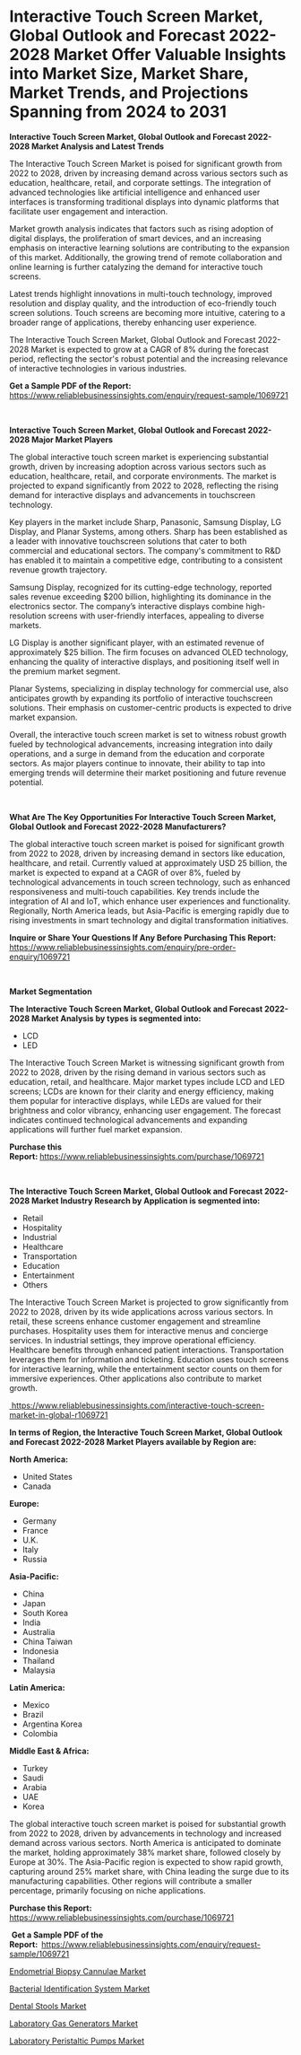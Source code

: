 <p><h1>Interactive Touch Screen Market, Global Outlook and Forecast 2022-2028 Market Offer Valuable Insights into Market Size, Market Share, Market Trends, and Projections Spanning from 2024 to 2031</h1></p><p><strong>Interactive Touch Screen Market, Global Outlook and Forecast 2022-2028 Market Analysis and Latest Trends</strong></p>
<p><p>The Interactive Touch Screen Market is poised for significant growth from 2022 to 2028, driven by increasing demand across various sectors such as education, healthcare, retail, and corporate settings. The integration of advanced technologies like artificial intelligence and enhanced user interfaces is transforming traditional displays into dynamic platforms that facilitate user engagement and interaction.</p><p>Market growth analysis indicates that factors such as rising adoption of digital displays, the proliferation of smart devices, and an increasing emphasis on interactive learning solutions are contributing to the expansion of this market. Additionally, the growing trend of remote collaboration and online learning is further catalyzing the demand for interactive touch screens.</p><p>Latest trends highlight innovations in multi-touch technology, improved resolution and display quality, and the introduction of eco-friendly touch screen solutions. Touch screens are becoming more intuitive, catering to a broader range of applications, thereby enhancing user experience.</p><p>The Interactive Touch Screen Market, Global Outlook and Forecast 2022-2028 Market is expected to grow at a CAGR of 8% during the forecast period, reflecting the sector's robust potential and the increasing relevance of interactive technologies in various industries.</p></p>
<p><strong>Get a Sample PDF of the Report:&nbsp;</strong> <a href="https://www.reliablebusinessinsights.com/enquiry/request-sample/1069721">https://www.reliablebusinessinsights.com/enquiry/request-sample/1069721</a></p>
<p>&nbsp;</p>
<p><strong>Interactive Touch Screen Market, Global Outlook and Forecast 2022-2028 Major Market Players</strong></p>
<p><p>The global interactive touch screen market is experiencing substantial growth, driven by increasing adoption across various sectors such as education, healthcare, retail, and corporate environments. The market is projected to expand significantly from 2022 to 2028, reflecting the rising demand for interactive displays and advancements in touchscreen technology.</p><p>Key players in the market include Sharp, Panasonic, Samsung Display, LG Display, and Planar Systems, among others. Sharp has been established as a leader with innovative touchscreen solutions that cater to both commercial and educational sectors. The company's commitment to R&D has enabled it to maintain a competitive edge, contributing to a consistent revenue growth trajectory.</p><p>Samsung Display, recognized for its cutting-edge technology, reported sales revenue exceeding $200 billion, highlighting its dominance in the electronics sector. The company’s interactive displays combine high-resolution screens with user-friendly interfaces, appealing to diverse markets.</p><p>LG Display is another significant player, with an estimated revenue of approximately $25 billion. The firm focuses on advanced OLED technology, enhancing the quality of interactive displays, and positioning itself well in the premium market segment.</p><p>Planar Systems, specializing in display technology for commercial use, also anticipates growth by expanding its portfolio of interactive touchscreen solutions. Their emphasis on customer-centric products is expected to drive market expansion.</p><p>Overall, the interactive touch screen market is set to witness robust growth fueled by technological advancements, increasing integration into daily operations, and a surge in demand from the education and corporate sectors. As major players continue to innovate, their ability to tap into emerging trends will determine their market positioning and future revenue potential.</p></p>
<p>&nbsp;</p>
<p><strong>What Are The Key Opportunities For Interactive Touch Screen Market, Global Outlook and Forecast 2022-2028 Manufacturers?</strong></p>
<p><p>The global interactive touch screen market is poised for significant growth from 2022 to 2028, driven by increasing demand in sectors like education, healthcare, and retail. Currently valued at approximately USD 25 billion, the market is expected to expand at a CAGR of over 8%, fueled by technological advancements in touch screen technology, such as enhanced responsiveness and multi-touch capabilities. Key trends include the integration of AI and IoT, which enhance user experiences and functionality. Regionally, North America leads, but Asia-Pacific is emerging rapidly due to rising investments in smart technology and digital transformation initiatives.</p></p>
<p><strong>Inquire or Share Your Questions If Any Before Purchasing This Report:</strong> <a href="https://www.reliablebusinessinsights.com/enquiry/pre-order-enquiry/1069721">https://www.reliablebusinessinsights.com/enquiry/pre-order-enquiry/1069721</a></p>
<p>&nbsp;</p>
<p><strong>Market Segmentation</strong></p>
<p><strong>The Interactive Touch Screen Market, Global Outlook and Forecast 2022-2028 Market Analysis by types is segmented into:</strong></p>
<p><ul><li>LCD</li><li>LED</li></ul></p>
<p><p>The Interactive Touch Screen Market is witnessing significant growth from 2022 to 2028, driven by the rising demand in various sectors such as education, retail, and healthcare. Major market types include LCD and LED screens; LCDs are known for their clarity and energy efficiency, making them popular for interactive displays, while LEDs are valued for their brightness and color vibrancy, enhancing user engagement. The forecast indicates continued technological advancements and expanding applications will further fuel market expansion.</p></p>
<p><strong>Purchase this Report:&nbsp;</strong><a href="https://www.reliablebusinessinsights.com/purchase/1069721">https://www.reliablebusinessinsights.com/purchase/1069721</a></p>
<p>&nbsp;</p>
<p><strong>The Interactive Touch Screen Market, Global Outlook and Forecast 2022-2028 Market Industry Research by Application is segmented into:</strong></p>
<p><ul><li>Retail</li><li>Hospitality</li><li>Industrial</li><li>Healthcare</li><li>Transportation</li><li>Education</li><li>Entertainment</li><li>Others</li></ul></p>
<p><p>The Interactive Touch Screen Market is projected to grow significantly from 2022 to 2028, driven by its wide applications across various sectors. In retail, these screens enhance customer engagement and streamline purchases. Hospitality uses them for interactive menus and concierge services. In industrial settings, they improve operational efficiency. Healthcare benefits through enhanced patient interactions. Transportation leverages them for information and ticketing. Education uses touch screens for interactive learning, while the entertainment sector counts on them for immersive experiences. Other applications also contribute to market growth.</p></p>
<p><a href="https://www.reliablebusinessinsights.com/interactive-touch-screen-market-in-global-r1069721">&nbsp;https://www.reliablebusinessinsights.com/interactive-touch-screen-market-in-global-r1069721</a></p>
<p><strong>In terms of Region, the Interactive Touch Screen Market, Global Outlook and Forecast 2022-2028 Market Players available by Region are:</strong></p>
<p>
    <p> <strong> North America: </strong>
        <ul>
            <li>United States</li>
            <li>Canada</li>
        </ul>
        </p> 
    <p> <strong> Europe: </strong>
        <ul>
            <li>Germany</li>
            <li>France</li>
            <li>U.K.</li>
            <li>Italy</li>
            <li>Russia</li>
        </ul>
        </p> 
    <p> <strong> Asia-Pacific: </strong>
        <ul>
            <li>China</li>
            <li>Japan</li>
            <li>South Korea</li>
            <li>India</li>
            <li>Australia</li>
            <li>China Taiwan</li>
            <li>Indonesia</li>
            <li>Thailand</li>
            <li>Malaysia</li>
        </ul>
        </p> 
    <p> <strong> Latin America: </strong>
        <ul>
            <li>Mexico</li>
            <li>Brazil</li>
            <li>Argentina Korea</li>
            <li>Colombia</li>
        </ul>
        </p> 
    <p> <strong> Middle East & Africa: </strong>
        <ul>
            <li>Turkey</li>
            <li>Saudi</li>
            <li>Arabia</li>
            <li>UAE</li>
            <li>Korea</li>
        </ul>
    </p>
    </p>
<p><p>The global interactive touch screen market is poised for substantial growth from 2022 to 2028, driven by advancements in technology and increased demand across various sectors. North America is anticipated to dominate the market, holding approximately 38% market share, followed closely by Europe at 30%. The Asia-Pacific region is expected to show rapid growth, capturing around 25% market share, with China leading the surge due to its manufacturing capabilities. Other regions will contribute a smaller percentage, primarily focusing on niche applications.</p></p>
<p><strong>Purchase this Report: </strong><a href="https://www.reliablebusinessinsights.com/purchase/1069721">https://www.reliablebusinessinsights.com/purchase/1069721</a></p>
<p>&nbsp;<strong>Get a Sample PDF of the Report:&nbsp;&nbsp;</strong><a href="https://www.reliablebusinessinsights.com/enquiry/request-sample/1069721">https://www.reliablebusinessinsights.com/enquiry/request-sample/1069721</a></p>
<p><strong></strong></p>
<p><p><a href="https://issuu.com/reportprime-2/docs/endometrial-biopsy-cannulae-market-_2c6be9f52de86c">Endometrial Biopsy Cannulae Market</a></p><p><a href="https://www.linkedin.com/pulse/emerging-bacterial-identification-system-market-opportunities-igcbe?trackingId=04HrCiqBTfSKAMFXRFNcXQ%3D%3D">Bacterial Identification System Market</a></p><p><a href="https://www.linkedin.com/pulse/dental-stools-market-research-report-includes-analysis-sgqse?trackingId=JQFy%2BL2UQGiuyu0oUOy6YQ%3D%3D">Dental Stools Market</a></p><p><a href="https://www.linkedin.com/pulse/laboratory-gas-generators-market-size-share-growth-analysis-62xze?trackingId=1nWQLz5dR%2BqelS3tvViRag%3D%3D">Laboratory Gas Generators Market</a></p><p><a href="https://www.linkedin.com/pulse/insights-laboratory-peristaltic-pumps-market-players-size-tfnce?trackingId=uRHygempS7OfgbFjVqNy4g%3D%3D">Laboratory Peristaltic Pumps Market</a></p></p>